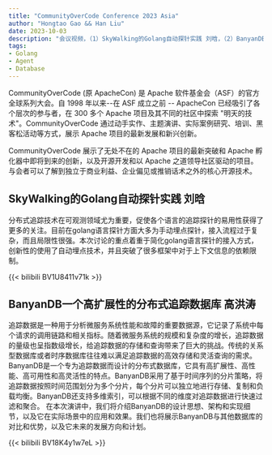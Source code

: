 ```yaml
---
title: "CommunityOverCode Conference 2023 Asia"
author: "Hongtao Gao && Han Liu"
date: 2023-10-03
description: "会议视频，（1）SkyWalking的Golang自动探针实践 刘晗，（2）BanyanDB一个高扩展性的分布式追踪数据库 高洪涛"
tags:
- Golang
- Agent
- Database
---
```


CommunityOverCode (原 ApacheCon) 是 Apache 软件基金会（ASF）的官方全球系列大会。自 1998 年以来--在 ASF 成立之前 -- ApacheCon 已经吸引了各个层次的参与者，在 300 多个 Apache 项目及其不同的社区中探索 "明天的技术"。CommunityOverCode 通过动手实作、主题演讲、实际案例研究、培训、黑客松活动等方式，展示 Apache 项目的最新发展和新兴创新。

CommunityOverCode 展示了无处不在的 Apache 项目的最新突破和 Apache 孵化器中即将到来的创新，以及开源开发和以 Apache 之道领导社区驱动的项目。与会者可以了解到独立于商业利益、企业偏见或推销话术之外的核心开源技术。

## SkyWalking的Golang自动探针实践 刘晗

分布式追踪技术在可观测领域尤为重要，促使各个语言的追踪探针的易用性获得了更多的关注。目前在golang语言探针方面大多为手动埋点探针，接入流程过于复杂，而且局限性很强。本次讨论的重点着重于简化golang语言探针的接入方式，创新性的使用了自动埋点技术，并且突破了很多框架中对于上下文信息的依赖限制。

{{< bilibili BV1U8411v71k >}}


## BanyanDB一个高扩展性的分布式追踪数据库 高洪涛

追踪数据是一种用于分析微服务系统性能和故障的重要数据源，它记录了系统中每个请求的调用链路和相关指标。随着微服务系统的规模和复杂度的增长，追踪数据的量级也呈指数级增长，给追踪数据的存储和查询带来了巨大的挑战。传统的关系型数据库或者时序数据库往往难以满足追踪数据的高效存储和灵活查询的需求。
BanyanDB是一个专为追踪数据而设计的分布式数据库，它具有高扩展性、高性能、高可用性和高灵活性的特点。BanyanDB采用了基于时间序列的分片策略，将追踪数据按照时间范围划分为多个分片，每个分片可以独立地进行存储、复制和负载均衡。BanyanDB还支持多维索引，可以根据不同的维度对追踪数据进行快速过滤和聚合。
在本次演讲中，我们将介绍BanyanDB的设计思想、架构和实现细节，以及它在实际场景中的应用和效果。我们也将展示BanyanDB与其他数据库的对比和优势，以及它未来的发展方向和计划。

{{< bilibili BV18K4y1w7eL >}}